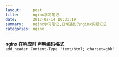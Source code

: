 ```yaml
---
layout:     post
title:      nginx学习笔记
date:       2017-02-14 10:31:19
summary:    nginx学习笔记,日常遇到的nginx问题汇总
categories: nginx 
---
```


**nginx 在响应时 声明编码格式**  
```add_header Content-Type 'text/html; charset=gbk'```
